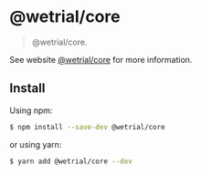 # @wetrial/core

> @wetrial/core.

See website [@wetrial/core](https://wetrial.github.io/wetrials/core) for more information.

## Install

Using npm:

```bash
$ npm install --save-dev @wetrial/core
```

or using yarn:

```bash
$ yarn add @wetrial/core --dev
```
